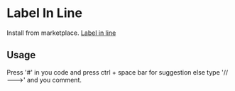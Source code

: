 # Label In Line

Install from marketplace. 
[Label in line](https://marketplace.visualstudio.com/items?itemName=TusharSahaTonoy.label-in-line)

## Usage
Press '#' in you code and press ctrl + space bar for suggestion else type '// --->' and you comment. 